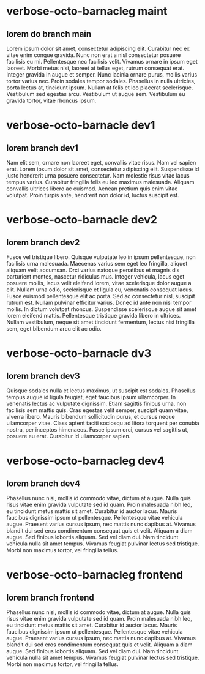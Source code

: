 # verbose-octo-barnacleg maint
## lorem do branch main
Lorem ipsum dolor sit amet, consectetur adipiscing elit. Curabitur nec ex vitae enim congue gravida. Nunc non erat a nisl consectetur posuere facilisis eu mi. Pellentesque nec facilisis velit. Vivamus ornare in ipsum eget laoreet. Morbi metus nisi, laoreet at tellus eget, rutrum consequat erat. Integer gravida in augue et semper. Nunc lacinia ornare purus, mollis varius tortor varius nec. Proin sodales tempor sodales. Phasellus in nulla ultricies, porta lectus at, tincidunt ipsum. Nullam at felis et leo placerat scelerisque. Vestibulum sed egestas arcu. Vestibulum ut augue sem. Vestibulum eu gravida tortor, vitae rhoncus ipsum.

# verbose-octo-barnacle dev1
## lorem branch dev1
Nam elit sem, ornare non laoreet eget, convallis vitae risus. Nam vel sapien erat. Lorem ipsum dolor sit amet, consectetur adipiscing elit. Suspendisse id justo hendrerit urna posuere consectetur. Nam molestie risus vitae lacus tempus varius. Curabitur fringilla felis eu leo maximus malesuada. Aliquam convallis ultrices libero ac euismod. Aenean pretium quis enim vitae volutpat. Proin turpis ante, hendrerit non dolor id, luctus suscipit est.

# verbose-octo-barnacle dev2
## lorem branch dev2
Fusce vel tristique libero. Quisque vulputate leo in ipsum pellentesque, non facilisis urna malesuada. Maecenas varius sem eget leo fringilla, aliquet aliquam velit accumsan. Orci varius natoque penatibus et magnis dis parturient montes, nascetur ridiculus mus. Integer vehicula, lacus eget posuere mollis, lacus velit eleifend lorem, vitae scelerisque dolor augue a elit. Nullam urna odio, scelerisque et ligula eu, venenatis consequat lacus. Fusce euismod pellentesque elit ac porta. Sed ac consectetur nisl, suscipit rutrum est. Nullam pulvinar efficitur varius. Donec id ante non nisi tempor mollis. In dictum volutpat rhoncus. Suspendisse scelerisque augue sit amet lorem eleifend mattis. Pellentesque tristique gravida libero in ultrices. Nullam vestibulum, neque sit amet tincidunt fermentum, lectus nisi fringilla sem, eget bibendum arcu elit ac odio.

# verbose-octo-barnacle dv3
## lorem branch dev3

Quisque sodales nulla et lectus maximus, ut suscipit est sodales. Phasellus tempus augue id ligula feugiat, eget faucibus ipsum ullamcorper. In venenatis lectus ac vulputate dignissim. Etiam sagittis finibus urna, non facilisis sem mattis quis. Cras egestas velit semper, suscipit quam vitae, viverra libero. Mauris bibendum sollicitudin purus, et cursus neque ullamcorper vitae. Class aptent taciti sociosqu ad litora torquent per conubia nostra, per inceptos himenaeos. Fusce ipsum orci, cursus vel sagittis ut, posuere eu erat. Curabitur id ullamcorper sapien.

# verbose-octo-barnacleg dev4
## lorem branch dev4

Phasellus nunc nisi, mollis id commodo vitae, dictum at augue. Nulla quis risus vitae enim gravida vulputate sed id quam. Proin malesuada nibh leo, eu tincidunt metus mattis sit amet. Curabitur id auctor lacus. Mauris faucibus dignissim ipsum ut pellentesque. Pellentesque vitae vehicula augue. Praesent varius cursus ipsum, nec mattis nunc dapibus at. Vivamus blandit dui sed eros condimentum consequat quis et velit. Aliquam a diam augue. Sed finibus lobortis aliquam. Sed vel diam dui. Nam tincidunt vehicula nulla sit amet tempus. Vivamus feugiat pulvinar lectus sed tristique. Morbi non maximus tortor, vel fringilla tellus.

# verbose-octo-barnacleg frontend
## lorem branch frontend

Phasellus nunc nisi, mollis id commodo vitae, dictum at augue. Nulla quis risus vitae enim gravida vulputate sed id quam. Proin malesuada nibh leo, eu tincidunt metus mattis sit amet. Curabitur id auctor lacus. Mauris faucibus dignissim ipsum ut pellentesque. Pellentesque vitae vehicula augue. Praesent varius cursus ipsum, nec mattis nunc dapibus at. Vivamus blandit dui sed eros condimentum consequat quis et velit. Aliquam a diam augue. Sed finibus lobortis aliquam. Sed vel diam dui. Nam tincidunt vehicula nulla sit amet tempus. Vivamus feugiat pulvinar lectus sed tristique. Morbi non maximus tortor, vel fringilla tellus.

